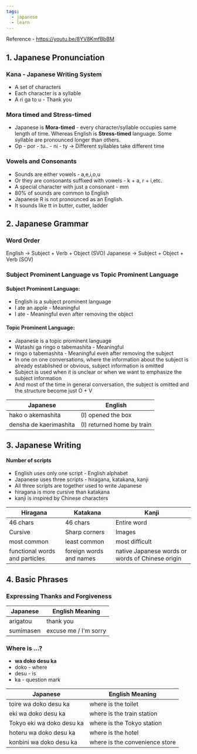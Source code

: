 ```yaml
---
tags:
  - japanese
  - learn
---
```



Reference - https://youtu.be/8YV8KmfBbBM
## 1. Japanese Pronunciation
### **Kana - Japanese Writing System**
- A set of characters 
- Each character is a syllable
- A ri ga to u - Thank you
### Mora timed and Stress-timed
- Japanese is **Mora-timed** - every character/syllable occupies same length of time. Whereas English is **Stress-timed** language. Some syllable are pronounced longer than others.
- Op - por - tu.. - ni - ty -> Different syllables take different time

### Vowels and Consonants
- Sounds are either vowels - a,e,i,o,u
- Or they are consonants suffixed with vowels - k + a, r + i,etc. 
- A special character with just a consonant - mm
- 80% of sounds are common to English
- Japanese R is not pronounced as an English.
- It sounds like tt in butter, cutter, ladder

## 2. Japanese Grammar
### Word Order
English -> Subject + Verb + Object (SVO)
Japanese -> Subject + Object + Verb (SOV)

### Subject Prominent Language vs Topic Prominent Language
#### Subject Prominent Language:
- English is a subject prominent language
- I ate an apple - Meaningful
- I ate - Meaningful even after removing the object
#### Topic Prominent Language:
- Japanese is a topic prominent language
- Watashi ga ringo o tabemashita - Meaningful
- ringo o tabemashita - Meaningful even after removing the subject
- In one on one conversations, where the information about the subject is already established or obvious, subject information is omitted
- Subject is used when it is unclear or when we want to emphasize the subject information
- And most of the time in general conversation, the subject is omitted and the structure become just O + V

| Japanese               | English                    |
| ---------------------- | -------------------------- |
| hako o akemashita      | (I) opened the box         |
| densha de kaerimashita | (I) returned home by train |
## 3. Japanese Writing
#### Number of scripts
- English uses only one script - English alphabet
- Japanese uses three scripts - hiragana, katakana, kanji
- All three scripts are together used to write Japanese
- hiragana is more cursive than katakana
- kanji is inspired by Chinese characters


| Hiragana                       | Katakana                | Kanji                                            |
| ------------------------------ | ----------------------- | ------------------------------------------------ |
| 46 chars                       | 46 chars                | Entire word                                      |
| Cursive                        | Sharp corners           | Images                                           |
| most common                    | least common            | most difficult                                   |
| functional words and particles | foreign words and names | native Japanese words or words of Chinese origin |

## 4. Basic Phrases
### Expressing  Thanks and Forgiveness
| Japanese  | English Meaning       |
| --------- | --------------------- |
| arigatou  | thank you             |
| sumimasen | excuse me / I'm sorry |
### Where is ...?
- **wa doko desu ka**
- doko - where
- desu - is
- ka - question mark

| Japanese                  | English Meaning                |
| ------------------------- | ------------------------------ |
| toire wa doko desu ka     | where is the toilet            |
| eki wa doko desu ka       | where is the train station     |
| Tokyo eki wa doko desu ka | where is the Tokyo station     |
| hoteru wa doko desu ka    | where is the hotel             |
| konbini wa doko desu ka   | where is the convenience store |